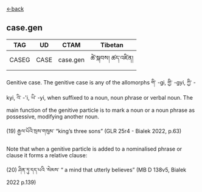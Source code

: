 [<-back](en/pos/postag_features/postag_features.md)

## case.gen</br>

|   TAG    | UD | CTAM | Tibetan |
| -------- | ------- | ---- | ---- |
| CASEG | CASE   | case.gen | ཚེ་སྐབས། ཚད་འཛིན།


Genitive case. The genitive case is any of the allomorphs གི་ -gi, གྱི་ -gyi, ཀྱི་ -kyi, འི་ -'i, ཡི་ -yi,
when suffixed to a noun, noun phrase or verbal noun. The main function of the genitive
particle is to mark a noun or a noun phrase as possessive, modifying another noun.

(19)
རྒྱལ་པོའི་སྲས་གསུམ་ “king’s three sons” (GLR 25r4 - Bialek 2022, p.63)

Note that when a genitive particle is added to a nominalised phrase or clause it forms a
relative
clause:

(20)
ཤིན་ཏུ་དད་པའི ་སེམས་ “ a mind that utterly believes” (MB D 138v5, Bialek 2022 p.139)